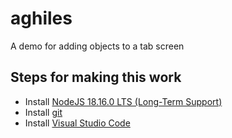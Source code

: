 # aghiles
A demo for adding objects to a tab screen

## Steps for making this work
- Install [NodeJS 18.16.0 LTS (Long-Term Support)](https://nodejs.org/en)
- Install [git](https://git-scm.com/)
- Install [Visual Studio Code](https://code.visualstudio.com/)
